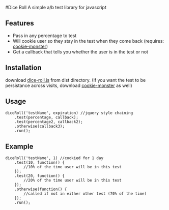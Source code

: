 #Dice Roll
A simple a/b test library for javascript

## Features

- Pass in any percentage to test
- Will cookie user so they stay in the test when they come back (requires: [cookie-monster](https://github.com/jgallen23/cookie-monster))
- Get a callback that tells you whether the user is in the test or not

## Installation

download [dice-roll.js](https://github.com/jgallen23/dice-roll/blob/master/dist/dice-roll.js) from dist directory.
(If you want the test to be persistance across visits, download [cookie-monster](https://github.com/jgallen23/cookie-monster) as well)

## Usage

	diceRoll('testName', expiration) //jquery style chaining
		.test(percentage, callback);
		.test(percentage2, callback2);
		.otherwise(callback3);
		.run();

## Example

	diceRoll('testName', 1) //cookied for 1 day
		.test(10, function() {
			//10% of the time user will be in this test
		});
		.test(20, function() {
			//20% of the time user will be in this test 
		});
		.otherwise(function() {
			//called if not in either other test (70% of the time)
		});
		.run();

